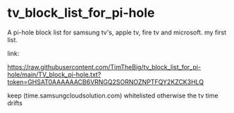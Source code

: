 # tv_block_list_for_pi-hole
A pi-hole block list for samsung tv's, apple tv, fire tv and microsoft.
my first list.

link: 

https://raw.githubusercontent.com/TimTheBig/tv_block_list_for_pi-hole/main/TV_block_pi-hole.txt?token=GHSAT0AAAAAACB6VRNGQ2SORNOZNPTFQY2KZCK3HLQ

keep (time.samsungcloudsolution.com) whitelisted otherwise the tv time drifts
